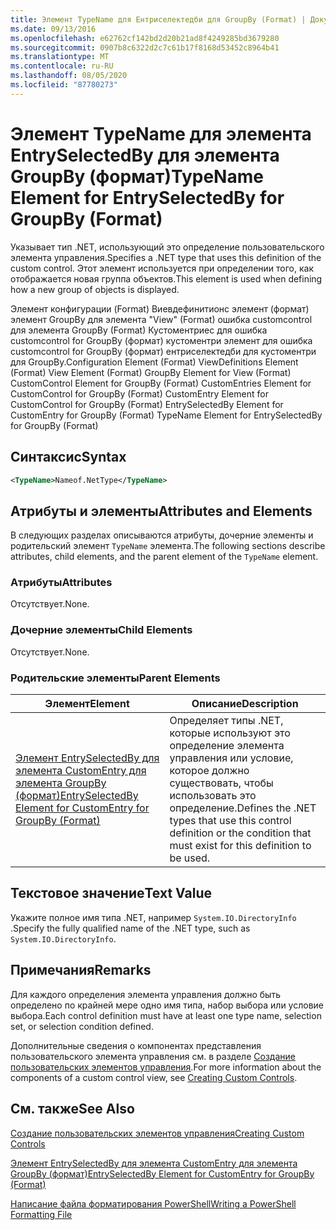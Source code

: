 ```yaml
---
title: Элемент TypeName для Ентриселектедби для GroupBy (Format) | Документация Майкрософт
ms.date: 09/13/2016
ms.openlocfilehash: e62762cf142bd2d20b21ad8f4249285bd3679280
ms.sourcegitcommit: 0907b8c6322d2c7c61b17f8168d53452c8964b41
ms.translationtype: MT
ms.contentlocale: ru-RU
ms.lasthandoff: 08/05/2020
ms.locfileid: "87780273"
---
```

# <a name="typename-element-for-entryselectedby-for-groupby-format"></a><span data-ttu-id="e7d33-102">Элемент TypeName для элемента EntrySelectedBy для элемента GroupBy (формат)</span><span class="sxs-lookup"><span data-stu-id="e7d33-102">TypeName Element for EntrySelectedBy for GroupBy (Format)</span></span>

<span data-ttu-id="e7d33-103">Указывает тип .NET, использующий это определение пользовательского элемента управления.</span><span class="sxs-lookup"><span data-stu-id="e7d33-103">Specifies a .NET type that uses this definition of the custom control.</span></span> <span data-ttu-id="e7d33-104">Этот элемент используется при определении того, как отображается новая группа объектов.</span><span class="sxs-lookup"><span data-stu-id="e7d33-104">This element is used when defining how a new group of objects is displayed.</span></span>

<span data-ttu-id="e7d33-105">Элемент конфигурации (Format) Виевдефинитионс элемент (формат) элемент GroupBy для элемента "View" (Format) ошибка customcontrol для элемента GroupBy (Format) Кустоментриес для ошибка customcontrol for GroupBy (формат) кустоментри элемент для ошибка customcontrol for GroupBy (формат) ентриселектедби для кустоментри для GroupBy.</span><span class="sxs-lookup"><span data-stu-id="e7d33-105">Configuration Element (Format) ViewDefinitions Element (Format) View Element (Format) GroupBy Element for View (Format) CustomControl Element for GroupBy (Format) CustomEntries Element for CustomControl for GroupBy (Format) CustomEntry Element for CustomControl for GroupBy (Format) EntrySelectedBy Element for CustomEntry for GroupBy (Format) TypeName Element for EntrySelectedBy for GroupBy (Format)</span></span>

## <a name="syntax"></a><span data-ttu-id="e7d33-106">Синтаксис</span><span class="sxs-lookup"><span data-stu-id="e7d33-106">Syntax</span></span>

```xml
<TypeName>Nameof.NetType</TypeName>
```

## <a name="attributes-and-elements"></a><span data-ttu-id="e7d33-107">Атрибуты и элементы</span><span class="sxs-lookup"><span data-stu-id="e7d33-107">Attributes and Elements</span></span>

<span data-ttu-id="e7d33-108">В следующих разделах описываются атрибуты, дочерние элементы и родительский элемент `TypeName` элемента.</span><span class="sxs-lookup"><span data-stu-id="e7d33-108">The following sections describe attributes, child elements, and the parent element of the `TypeName` element.</span></span>

### <a name="attributes"></a><span data-ttu-id="e7d33-109">Атрибуты</span><span class="sxs-lookup"><span data-stu-id="e7d33-109">Attributes</span></span>

<span data-ttu-id="e7d33-110">Отсутствует.</span><span class="sxs-lookup"><span data-stu-id="e7d33-110">None.</span></span>

### <a name="child-elements"></a><span data-ttu-id="e7d33-111">Дочерние элементы</span><span class="sxs-lookup"><span data-stu-id="e7d33-111">Child Elements</span></span>

<span data-ttu-id="e7d33-112">Отсутствует.</span><span class="sxs-lookup"><span data-stu-id="e7d33-112">None.</span></span>

### <a name="parent-elements"></a><span data-ttu-id="e7d33-113">Родительские элементы</span><span class="sxs-lookup"><span data-stu-id="e7d33-113">Parent Elements</span></span>

|<span data-ttu-id="e7d33-114">Элемент</span><span class="sxs-lookup"><span data-stu-id="e7d33-114">Element</span></span>|<span data-ttu-id="e7d33-115">Описание</span><span class="sxs-lookup"><span data-stu-id="e7d33-115">Description</span></span>|
|-------------|-----------------|
|[<span data-ttu-id="e7d33-116">Элемент EntrySelectedBy для элемента CustomEntry для элемента GroupBy (формат)</span><span class="sxs-lookup"><span data-stu-id="e7d33-116">EntrySelectedBy Element for CustomEntry for GroupBy (Format)</span></span>](./entryselectedby-element-for-customentry-for-groupby-format.md)|<span data-ttu-id="e7d33-117">Определяет типы .NET, которые используют это определение элемента управления или условие, которое должно существовать, чтобы использовать это определение.</span><span class="sxs-lookup"><span data-stu-id="e7d33-117">Defines the .NET types that use this control definition or the condition that must exist for this definition to be used.</span></span>|

## <a name="text-value"></a><span data-ttu-id="e7d33-118">Текстовое значение</span><span class="sxs-lookup"><span data-stu-id="e7d33-118">Text Value</span></span>

<span data-ttu-id="e7d33-119">Укажите полное имя типа .NET, например `System.IO.DirectoryInfo` .</span><span class="sxs-lookup"><span data-stu-id="e7d33-119">Specify the fully qualified name of the .NET type, such as `System.IO.DirectoryInfo`.</span></span>

## <a name="remarks"></a><span data-ttu-id="e7d33-120">Примечания</span><span class="sxs-lookup"><span data-stu-id="e7d33-120">Remarks</span></span>

<span data-ttu-id="e7d33-121">Для каждого определения элемента управления должно быть определено по крайней мере одно имя типа, набор выбора или условие выбора.</span><span class="sxs-lookup"><span data-stu-id="e7d33-121">Each control definition must have at least one type name, selection set, or selection condition defined.</span></span>

<span data-ttu-id="e7d33-122">Дополнительные сведения о компонентах представления пользовательского элемента управления см. в разделе [Создание пользовательских элементов управления](./creating-custom-controls.md).</span><span class="sxs-lookup"><span data-stu-id="e7d33-122">For more information about the components of a custom control view, see [Creating Custom Controls](./creating-custom-controls.md).</span></span>

## <a name="see-also"></a><span data-ttu-id="e7d33-123">См. также</span><span class="sxs-lookup"><span data-stu-id="e7d33-123">See Also</span></span>

[<span data-ttu-id="e7d33-124">Создание пользовательских элементов управления</span><span class="sxs-lookup"><span data-stu-id="e7d33-124">Creating Custom Controls</span></span>](./creating-custom-controls.md)

[<span data-ttu-id="e7d33-125">Элемент EntrySelectedBy для элемента CustomEntry для элемента GroupBy (формат)</span><span class="sxs-lookup"><span data-stu-id="e7d33-125">EntrySelectedBy Element for CustomEntry for GroupBy (Format)</span></span>](./entryselectedby-element-for-customentry-for-groupby-format.md)

[<span data-ttu-id="e7d33-126">Написание файла форматирования PowerShell</span><span class="sxs-lookup"><span data-stu-id="e7d33-126">Writing a PowerShell Formatting File</span></span>](./writing-a-powershell-formatting-file.md)
